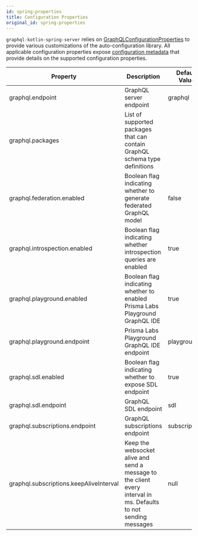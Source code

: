 ```yaml
---
id: spring-properties
title: Configuration Properties
original_id: spring-properties
---
```

`graphql-kotlin-spring-server` relies on [GraphQLConfigurationProperties](https://github.com/ExpediaGroup/graphql-kotlin/blob/master/graphql-kotlin-spring-server/src/main/kotlin/com/expediagroup/graphql/spring/GraphQLConfigurationProperties.kt)
to provide various customizations of the auto-configuration library. All applicable configuration properties expose [configuration
metadata](https://docs.spring.io/spring-boot/docs/current/reference/html/configuration-metadata.html) that provide
details on the supported configuration properties.

| Property                                | Description                                                                                                      | Default Value |
| --------------------------------------- | ---------------------------------------------------------------------------------------------------------------- | ------------- |
| graphql.endpoint                        | GraphQL server endpoint                                                                                          | graphql       |
| graphql.packages                        | List of supported packages that can contain GraphQL schema type definitions                                      |               |
| graphql.federation.enabled              | Boolean flag indicating whether to generate federated GraphQL model                                              | false         |
| graphql.introspection.enabled           | Boolean flag indicating whether introspection queries are enabled                                                | true          |
| graphql.playground.enabled              | Boolean flag indicating whether to enabled Prisma Labs Playground GraphQL IDE                                    | true          |
| graphql.playground.endpoint             | Prisma Labs Playground GraphQL IDE endpoint                                                                      | playground    |
| graphql.sdl.enabled                     | Boolean flag indicating whether to expose SDL endpoint                                                           | true          |
| graphql.sdl.endpoint                    | GraphQL SDL endpoint                                                                                             | sdl           |
| graphql.subscriptions.endpoint          | GraphQL subscriptions endpoint                                                                                   | subscriptions |
| graphql.subscriptions.keepAliveInterval | Keep the websocket alive and send a message to the client every interval in ms. Defaults to not sending messages | null          |
